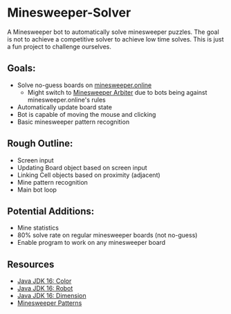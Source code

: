 # Minesweeper-Solver

A Minesweeper bot to automatically solve minesweeper puzzles.
The goal is not to achieve a competitive solver to achieve low time solves. 
This is just a fun project to challenge ourselves.

## Goals:
- Solve no-guess boards on [minesweeper.online](https://minesweeper.online/)
  - Might switch to [Minesweeper Arbiter](https://minesweepergame.com/download/arbiter.php) due to bots being against minesweeper.online's rules
- Automatically update board state
- Bot is capable of moving the mouse and clicking
- Basic minesweeper pattern recognition

## Rough Outline:
- Screen input
- Updating Board object based on screen input
- Linking Cell objects based on proximity (adjacent)
- Mine pattern recognition
- Main bot loop

## Potential Additions:
- Mine statistics
- 80% solve rate on regular minesweeper boards (not no-guess)
- Enable program to work on any minesweeper board

## Resources
- [Java JDK 16: Color](https://docs.oracle.com/en/java/javase/16/docs/api/java.desktop/java/awt/Color.html)
- [Java JDK 16: Robot](https://docs.oracle.com/en/java/javase/16/docs/api/java.desktop/java/awt/Robot.html)
- [Java JDK 16: Dimension](https://docs.oracle.com/en/java/javase/16/docs/api/java.desktop/java/awt/Dimension.html)
- [Minesweeper Patterns](https://minesweeper.online/help/patterns)
